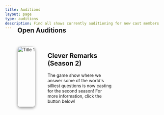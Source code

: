 ```yaml
---
title: Auditions
layout: page
type: auditions
description: Find all shows currently auditioning for new cast members.
---
```


<style>
    hr.has-background-black {
        display: none;
    }

    h1.title {
        display: none;
    }
</style>

<section class="hero" id="featured">
    <div class="hero-body">
        <div class="container">
            <style>
                .box {
                    display: flex;
                    margin: 40px;
                    margin-bottom: -20px;
                }
                .image-featured img {
                    flex: 0 0 50%;
                    border-radius: 10px;
                    box-shadow: 0 4px 8px rgba(0, 0, 0, 0.4);
                    width: 100%;
                    height: auto;
                }
                .content {
                    flex: 0 0 50%;
                    padding: 0 40px;
                    margin-top: 18px;
                }
                h1 {
                    margin-top: -30px;
                }
                .content h2 {
                    margin-top: 0;
                }
                .content p {
                    margin-bottom: 10px;
                }
                .link {
                    display: block;
                    color: blue;
                    text-decoration: underline;
                }
                @media (max-width: 768px) {
                    .box {
                        flex-direction: column;
                        text-align: center;
                    }
                    .image-featured {
                        flex: 0 0 auto;
                        order: 2;
                        margin-bottom: 20px;
                    }
                    .content {
                        flex: 0 0 auto;
                        order: 1;
                        padding: 0;
                    }
                }
            </style>
            <div class="content has-text-centered">
                <h1>Open Auditions</h1>
            </div>
            <div class="box has-background-white-ter">
                <div class="image-featured">
                    <img src="https://cdn.scyted.tv/website-assets/show-banners/clever-remarks.jpg" alt="Title 1">
                </div>
                <div class="content">
                    <h2>Clever Remarks (Season 2)</h2>
                    <p>The game show where we answer some of the world's silliest questions is now casting for the
                        second season! For more information, click the button below!</p>
                    <!-- Google Calendar Appointment Scheduling begin -->
<link href="https://calendar.google.com/calendar/scheduling-button-script.css" rel="stylesheet">
<script src="https://calendar.google.com/calendar/scheduling-button-script.js" async></script>
<script>
(function() {
  var target = document.currentScript;
  window.addEventListener('load', function() {
    calendar.schedulingButton.load({
      url: 'https://calendar.google.com/calendar/appointments/schedules/AcZssZ0zbN5WuTz94PFLlBzkchPcriaSvNnZzt7dGCituSAZUpFFmY0Z3n41Mmr5LagnX8FFIs7DMxSx?gv=true',
      color: '#039BE5',
      label: 'Schedule Audition',
      target,
    });
  });
})();
</script>
<!-- end Google Calendar Appointment Scheduling -->
                </div>
            </div>
        </div>
    </div>
</section>